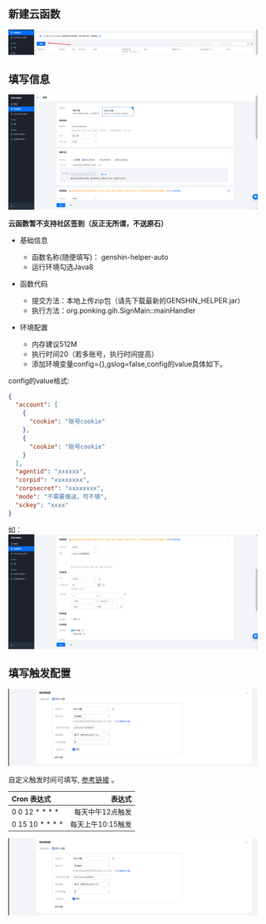 ## 新建云函数

![](../images/img_6.png)

## 填写信息

![](../images/img_3.png)

**云函数暂不支持社区签到（反正无所谓，不送原石）**

- 基础信息
    - 函数名称(随便填写)： genshin-helper-auto
    - 运行环境勾选Java8

- 函数代码
    - 提交方法：本地上传zip包（请先下载最新的GENSHIN_HELPER.jar）
    - 执行方法：org.ponking.gih.SignMain::mainHandler

- 环境配置
    - 内存建议512M
    - 执行时间20（若多账号，执行时间提高）
    - 添加环境变量config={},gslog=false,config的value具体如下。

config的value格式:

```json
{
  "account": [
    {
      "cookie": "账号cookie"
    },
    {
      "cookie": "账号cookie"
    }
  ],
  "agentid": "xxxxxx",
  "corpid": "xxxxxxxx",
  "corpsecret": "xxxxxxxx",
  "mode": "不需要推送，可不填",
  "sckey": "xxxx"
}
```

如：![](../images/img_4.png)

## 填写触发配置

![](../images/img_5.png)

自定义触发时间可填写, [参考链接](https://cloud.tencent.com/document/product/583/9708) 。

| Cron 表达式 | 表达式 | 
| :-----| ----: | 
| 0 0 12 * * * * |  每天中午12点触发 |
| 0 15 10 * * * * | 每天上午10:15触发  |

![](../images/img_5.png)